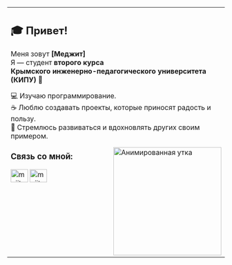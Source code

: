 <p align="center">
  <table>
    <tr>
      <td style="vertical-align: top; width: 60%; text-align: left;">

  ## 🎓 Привет!

  Меня зовут **[Меджит]**   
  Я — студент **второго курса**  
  **Крымского инженерно-педагогического университета (КИПУ)** 🏫  

  💻 Изучаю программирование.  
  ☕ Люблю создавать проекты, которые приносят радость и пользу.  
  🚀 Стремлюсь развиваться и вдохновлять других своим примером.

<img align="right" src="https://i.gifer.com/XOsX.gif" alt="Анимированная утка" width="250"/>
</p>



<h3 align="left">Связь со мной:</h3>
<p align="left">
<a href="https://instagram.com/mejit_098" target="blank"><img align="center" src="https://raw.githubusercontent.com/rahuldkjain/github-profile-readme-generator/master/src/images/icons/Social/instagram.svg" alt="mejit_098" height="30" width="40" /></a>
<a href="https://discord.gg/mejitseyt" target="blank"><img align="center" src="https://raw.githubusercontent.com/rahuldkjain/github-profile-readme-generator/master/src/images/icons/Social/discord.svg" alt="mejitseyt" height="30" width="40" /></a>
</p>
